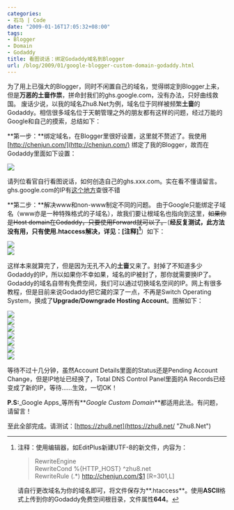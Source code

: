 ```yaml
---
categories:
- 石马 | Code
date: "2009-01-16T17:05:32+08:00"
tags:
- Blogger
- Domain
- Godaddy
title: 看图说话：绑定Godaddy域名到Blogger
url: /blog/2009/01/google-blogger-custom-domain-godaddy.html
---
```

为了用上已强大的Blogger，同时不闲置自己的域名，觉得绑定到Blogger上来，但是**万恶的土啬作祟**，拼命封我们的ghs.google.com，没有办法，只好曲线救国。 废话少说，以我的域名Zhu8.Net为例，域名位于同样被频繁**土啬**的Godaddy。相信很多域名位于天朝管理之外的朋友都有这样的问题，经过万能的Google和自己的摸索，总结如下：

**第一步：**绑定域名，在Blogger里很好设置，这里就不赘述了。我使用[http://chenjun.com/](http://chenjun.com/) 绑定了我的Blogger，故而在Godaddy里面如下设置：

![](/images/godaddy-11.png) 

请列位看官自行看图说话，如何创造自己的ghs.xxx.com。实在看不懂请留言。ghs.google.com的IP有[这个地方](http://out.zhu8.net/ghs)查很不错

<!--more-->

   **第二步：**解决www和non-www制定不同的问题。 由于Google只能绑定子域名（www亦是一种特殊格式的子域名），故我们要让根域名也指向到这里，~~如果你是Host domain在Godaddy，只要使用Forward就可以了。~~（**经反复测试，此方法没有用，只有使用.htaccess解决，详见：[注释][^1]**）如下：

![](/images/godaddy-8.png)  
![](/images/godaddy-9.png) 

这样本来就算完了，但是因为无孔不入的**土啬**又来了。封掉了不知道多少Godaddy的IP，所以如果你不幸如果，域名的IP被封了，那你就需要换IP了。Godaddy的域名自带有免费空间，我们可以通过切换域名空间的IP。网上有很多教程，但是目前来说Godaddy把它藏的深了一点，不再是Switch Operating System，换成了**Upgrade/Downgrade Hosting Account**。图解如下：

![](/images/godaddy-1.png)  
![](/images/godaddy-2.png)  
![](/images/godaddy-3.png)  
![](/images/godaddy-4.png)  
![](/images/godaddy-5.png)  
![](/images/godaddy-6.png)  
![](/images/godaddy-7.png) 

等待不过十几分钟，虽然Account Details里面的Status还是Pending Account Change，但是IP地址已经换了，Total DNS Control Panel里面的A Records已经变成了新的IP，等待……生效，一切OK！

**P.S:**_Google Apps_等所有**_Google Custom Domain_**都适用此法。有问题，请留言！

 [^1]: 注释：使用编辑器，如EditPlus新建UTF-8的新文件，内容为：
     
    > RewriteEngine  
    > RewriteCond %{HTTP_HOST} ^zhu8.net  
    > RewriteRule (.*) http://chenjun.com/$1 [R=301,L]  

    请自行更改域名为你的域名即可，将文件保存为**.htaccess**。使用**ASCII**格式上传到你的Godaddy免费空间根目录，文件属性**644**。
 
至此全部完成。请测试：[https://zhu8.net](https://zhu8.net/ "Zhu8.Net")
